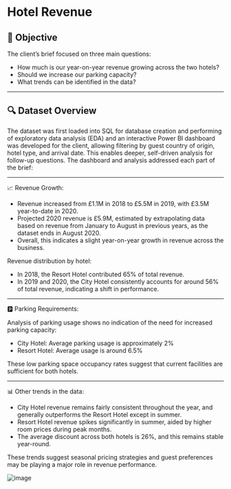 # Hotel Revenue
## 🎯 Objective
The client’s brief focused on three main questions:
- How much is our year-on-year revenue growing across the two hotels?
- Should we increase our parking capacity?
- What trends can be identified in the data?
  
-----
## 🔍 Dataset Overview
The dataset was first loaded into SQL for database creation and performing of exploratory data analysis (EDA) and an interactive Power BI dashboard was developed for the client, allowing filtering by guest country of origin, hotel type, and arrival date. This enables deeper, self-driven analysis for follow-up questions. The dashboard and analysis addressed each part of the brief:

-----
📈 Revenue Growth:
- Revenue increased from £1.1M in 2018 to £5.5M in 2019, with £3.5M year-to-date in 2020.
- Projected 2020 revenue is £5.9M, estimated by extrapolating data based on revenue from January to August in previous years, as the dataset ends in August 2020.
- Overall, this indicates a slight year-on-year growth in revenue across the business.

Revenue distribution by hotel:
- In 2018, the Resort Hotel contributed 65% of total revenue.
- In 2019 and 2020, the City Hotel consistently accounts for around 56% of total revenue, indicating a shift in performance.

-----
🅿️ Parking Requirements:

Analysis of parking usage shows no indication of the need for increased parking capacity:
- City Hotel: Average parking usage is approximately 2%
- Resort Hotel: Average usage is around 6.5%

These low parking space occupancy rates suggest that current facilities are sufficient for both hotels.

-----
📊 Other trends in the data:

- City Hotel revenue remains fairly consistent throughout the year, and generally outperforms the Resort Hotel except in summer.
- Resort Hotel revenue spikes significantly in summer, aided by higher room prices during peak months.
- The average discount across both hotels is 26%, and this remains stable year-round.

These trends suggest seasonal pricing strategies and guest preferences may be playing a major role in revenue performance.

![image](https://github.com/user-attachments/assets/0432cd59-ebf6-43f2-bd96-909a43741e3a)
